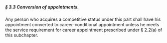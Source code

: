 ##### § 3.3 Conversion of appointments. #####

Any person who acquires a competitive status under this part shall have his appointment converted to career-conditional appointment unless he meets the service requirement for career appointment prescribed under § 2.2(a) of this subchapter.